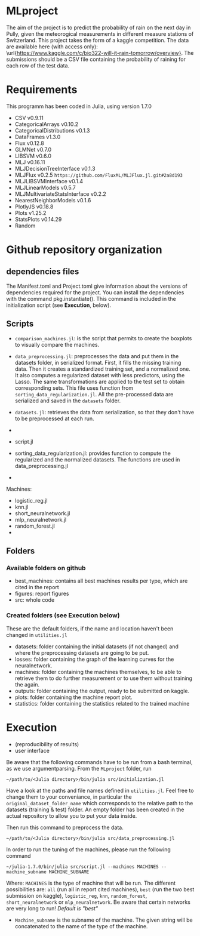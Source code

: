 # MLproject

The aim of the project is to predict the probability of rain on the next day in Pully, given the meteorogical measurements in different measure stations of Switzerland.
This project takes the form of a kaggle competition. The data are available here (with access only): \url{https://www.kaggle.com/c/bio322-will-it-rain-tomorrow/overview}.
The submissions should be a CSV file containing the probability of raining for each row of the test data. 

# Requirements 
This programm has been coded in Julia, using version 1.7.0

- CSV v0.9.11
- CategoricalArrays v0.10.2
- CategoricalDistributions v0.1.3
- DataFrames v1.3.0
- Flux v0.12.8
- GLMNet v0.7.0
- LIBSVM v0.6.0
- MLJ v0.16.11
- MLJDecisionTreeInterface v0.1.3
- MLJFlux v0.2.5 `https://github.com/FluxML/MLJFlux.jl.git#2a8d193`
- MLJLIBSVMInterface v0.1.4
- MLJLinearModels v0.5.7
- MLJMultivariateStatsInterface v0.2.2
- NearestNeighborModels v0.1.6
- PlotlyJS v0.18.8
- Plots v1.25.2
- StatsPlots v0.14.29
- Random


# Github repository organization 
## dependencies files
The Manifest.toml and Project.toml give information about the versions of dependencies required for the project. 
You can install the dependencies with the command pkg.instantiate(). This command is included in the initialization script (see **Execution**, below). 

## Scripts
- `comparison_machines.jl`: is the script that permits to create the boxplots to visually compare the machines. 
- `data_preprocessing.jl`: preprocesses the data and put them in the datasets folder, in serialized format. First, it fills the missing training data. Then it creates a standardized training set, and a normalized one. It also computes a regularized dataset with less predictors, using the Lasso. The same transformations are applied to the test set to obtain corresponding sets. This file uses function from `sorting_data_regularization.jl`. All the pre-processed data are serialized and saved in the `datasets` folder. 
- `datasets.jl`: retrieves the data from serialization, so that they don't have to be preprocessed at each run. 
- 
- script.jl

- sorting_data_regularization.jl: provides function to compute the regularized and the normalized datasets. The functions are used in data_preprocessing.jl
- 

Machines:
- logistic_reg.jl
- knn.jl
- short_neuralnetwork.jl
- mlp_neuralnetwork.jl
- random_forest.jl
- 

## Folders
### Available folders on github
- best_machines: contains all best machines results per type, which are cited in the report
- figures: report figures
- src: whole code 

### Created folders (see Execution below)
These are the default folders, if the name and location haven't been changed in `utilities.jl`
- datasets: folder containing the initial datasets (if not changed) and where the preprocessing datasets are going to be put.
- losses: folder containing the graph of the learning curves for the neuralnetwork.
- machines: folder containing the machines themselves, to be able to retrieve them to do further measurement or to use them without training the again.
- outputs: folder containing the output, ready to be submitted on kaggle. 
- plots: folder containing the machine report plot. 
- statistics: folder containing the statistics related to the trained machine

# Execution
- (reproducibility of results)
- user interface 

Be aware that the following commands have to be run from a bash terminal, as we use argumentparsing. 
From the `MLproject` folder, run
```
~/path/to/<Julia directory>/bin/julia src/initialization.jl
```

Have a look at the paths and file names defined in `utilities.jl`. Feel free to change them to your conveniance, in particular the `original_dataset_folder_name` which corresponds to the relative path to the datasets (training & test) folder. An empty folder has been created in the actual repository to allow you to put your data inside. 

Then run this command to preprocess the data.
```
~/path/to/<Julia directory>/bin/julia src/data_preprocessing.jl
```

In order to run the tuning of the machines, please run the following command 

```
~/julia-1.7.0/bin/julia src/script.jl --machines MACHINES --machine_subname MACHINE_SUBNAME
```
Where:
`MACHINES` is the type of machine that will be run. The different possibilities are: `all` (run all in report cited machines), `best` (run the two best submission on kaggle), `logistic_reg`, `knn`, `random_forest`, `short_neuralnetwork` or `mlp_neuralnetwork`. Be aware that certain networks are very long to run! *Default is "best"*
- `Machine_subname` is the subname of the machine. The given string will be concatenated to the name of the type of the machine. 





